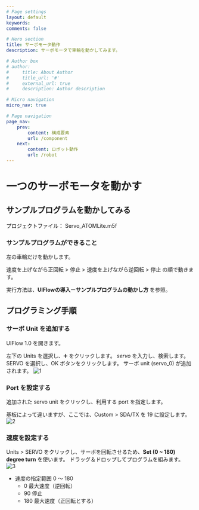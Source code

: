 ```yaml
---
# Page settings
layout: default
keywords:
comments: false

# Hero section
title: サーボモータ動作
description: サーボモータで車輪を動かしてみます。

# Author box
# author:
#     title: About Author
#     title_url: '#'
#     external_url: true
#     description: Author description

# Micro navigation
micro_nav: true

# Page navigation
page_nav:
    prev:
        content: 構成要素
        url: /component
    next:
        content: ロボット動作
        url: /robot
---
```


# 一つのサーボモータを動かす

## サンプルプログラムを動かしてみる
プロジェクトファイル： Servo_ATOMLite.m5f

### サンプルプログラムができること
左の車輪だけを動かします。

速度を上げながら正回転 > 停止 > 速度を上げながら逆回転 > 停止 の順で動きます。

実行方法は、**UIFlowの導入**ー**サンプルプログラムの動かし方** を参照。

## プログラミング手順
### サーボ Unit を追加する
UIFlow 1.0 を開きます。

左下の Units を選択し、➕ をクリックします。
*servo* を入力し、検索します。
SERVO を選択し、OK ボタンをクリックします。
サーボ unit (servo_0) が追加されます。
![1](../images/servo/1.png)

### Port を設定する
追加された servo unit をクリックし、利用する port を指定します。

基板によって違いますが、ここでは、Custom > SDA/TX を 19 に設定します。
![2](../images/servo/2.png)

### 速度を設定する
Units > SERVO をクリックし、サーボを回転させるため、**Set (0 ~ 180) degree turn** を使います。
ドラッグ＆ドロップしてプログラムを組みます。
![3](../images/servo/3.png)

- 速度の指定範囲    0 〜 180
    - 0     最大速度（逆回転）
    - 90    停止
    - 180   最大速度（正回転とする）
